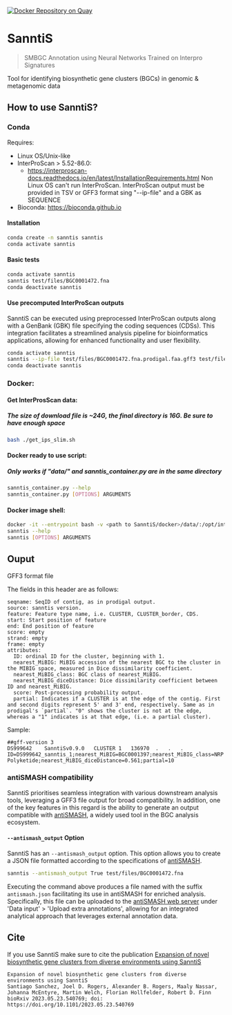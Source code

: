 [![Docker Repository on Quay](https://quay.io/repository/microbiome-informatics/sanntis/status "Docker Repository on Quay")](https://quay.io/repository/microbiome-informatics/sanntis)

# SanntiS

> SMBGC Annotation using Neural Networks Trained on Interpro Signatures

Tool for identifying biosynthetic gene clusters (BGCs) in genomic & metagenomic data


## How to use SanntiS?

### Conda

Requires:
* Linux OS/Unix-like
* InterProScan > 5.52-86.0: 
  - https://interproscan-docs.readthedocs.io/en/latest/InstallationRequirements.html 
      Non Linux OS can't run InterProScan. InterProScan output must be provided in TSV or GFF3 format sing "--ip-file" and a GBK as SEQUENCE
* Bioconda: https://bioconda.github.io

#### Installation

```bash
conda create -n sanntis sanntis
conda activate sanntis
```

#### Basic tests

```bash
conda activate sanntis
sanntis test/files/BGC0001472.fna
conda deactivate sanntis
```

#### Use precomputed InterProScan outputs

SanntiS can be executed using preprocessed InterProScan outputs along with a GenBank (GBK) file specifying the coding sequences (CDSs). This integration facilitates a streamlined analysis pipeline for bioinformatics applications, allowing for enhanced functionality and user flexibility.
```bash
conda activate sanntis
sanntis --ip-file test/files/BGC0001472.fna.prodigal.faa.gff3 test/files/BGC0001472.fna.prodigal.faa.gb
conda deactivate sanntis
```

###  Docker:

#### Get InterProsScan data:
##### The size of download file is ~24G, the final directory is 16G. Be sure to have enough space
```bash
bash ./get_ips_slim.sh
```

#### Docker ready to use script:
##### Only works if "data/" and sanntis_container.py are in the same directory
```bash
sanntis_container.py --help
sanntis_container.py [OPTIONS] ARGUMENTS
```

#### Docker image shell:
```bash
docker -it --entrypoint bash -v <path to SanntiS/docker>/data/:/opt/interproscan quay.io/repository/microbiome-informatics/sanntis
sanntis --help
sanntis [OPTIONS] ARGUMENTS
```


## Ouput

  GFF3 format file

  The fields in this header are as follows:

    seqname: SeqID of contig, as in prodigal output.
    source: sanntis version.
    feature: Feature type name, i.e. CLUSTER, CLUSTER_border, CDS.
    start: Start position of feature
    end: End position of feature
    score: empty
    strand: empty
    frame: empty
    attributes:
      ID: ordinal ID for the cluster, beginning with 1.
      nearest_MiBIG: MiBIG accession of the nearest BGC to the cluster in the MIBIG space, measured in Dice dissimilarity coefficient.
      nearest_MiBIG_class: BGC class of nearest_MiBIG.
      nearest_MiBIG_diceDistance: Dice dissimilarity coefficient between ID and nearest_MiBIG.
      score: Post-processing probability output.
      partial: Indicates if a CLUSTER is at the edge of the contig. First and second digits represent 5' and 3' end, respectively. Same as in prodigal's `partial`. "0" shows the cluster is not at the edge, whereas a "1" indicates is at that edge, (i.e. a partial cluster).

  Sample:

    ##gff-version 3
    DS999642	SanntiSv0.9.0	CLUSTER	1	136970	.	.	.	ID=DS999642_sanntis_1;nearest_MiBIG=BGC0001397;nearest_MiBIG_class=NRP Polyketide;nearest_MiBIG_diceDistance=0.561;partial=10

### antiSMASH compatibility

SanntiS prioritises seamless integration with various downstream analysis tools, leveraging a GFF3 file output for broad compatibility. In addition, one of the key features in this regard is the ability to generate an output compatible with [antiSMASH](https://doi.org/10.1093/nar/gkad344), a widely used tool in the BGC analysis ecosystem.

#### `--antismash_output` Option

SanntiS has an `--antismash_output` option. This option allows you to create a JSON file formatted according to the specifications of [antiSMASH](https://docs.antismash.secondarymetabolites.org/sideloading/). 

```bash
sanntis --antismash_output True test/files/BGC0001472.fna
```
Executing the command above produces a file named with the suffix `antismash.json` facilitating its use in antiSMASH for enriched analysis. Specifically, this file can be uploaded to the [antiSMASH web server](https://antismash.secondarymetabolites.org) under 'Data input' > 'Upload extra annotations', allowing for an integrated analytical approach that leverages external annotation data.

## Cite
  If you use SanntiS make sure to cite the publication 
[Expansion of novel biosynthetic gene clusters from diverse environments using SanntiS](https://www.biorxiv.org/content/10.1101/2023.05.23.540769v1)
```
Expansion of novel biosynthetic gene clusters from diverse environments using SanntiS
Santiago Sanchez, Joel D. Rogers, Alexander B. Rogers, Maaly Nassar, Johanna McEntyre, Martin Welch, Florian Hollfelder, Robert D. Finn
bioRxiv 2023.05.23.540769; doi: https://doi.org/10.1101/2023.05.23.540769
```
